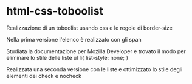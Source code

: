 # html-css-toboolist
Realizzazione di un toboolist usando css e le regole di border-size 

Nella prima versione l'elenco è realizzato con gli span 

Studiata la documentazione per Mozilla Developer  e trovato il modo per eliminare lo stile delle liste ul li{ list-style: none; }

Realizzata una seconda versione con le liste e ottimizzato lo stile degli elementi dei check e nocheck
